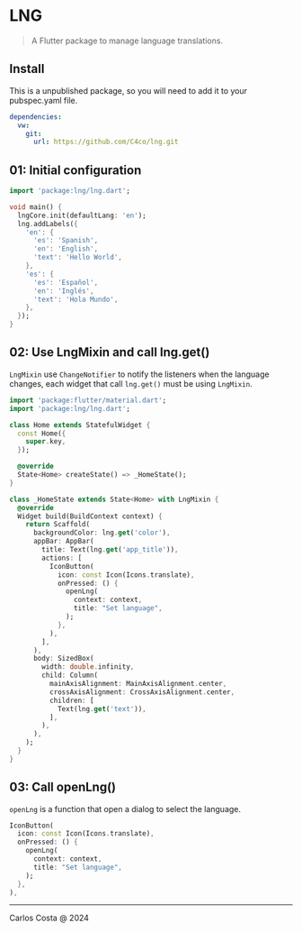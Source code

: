 # LNG

>A Flutter package to manage language translations.

## Install

This is a unpublished package, so you will need to add it to your pubspec.yaml file.

```yaml
dependencies:
  vw:
    git:
      url: https://github.com/C4co/lng.git
```

## 01: Initial configuration

```dart
import 'package:lng/lng.dart';

void main() {
  lngCore.init(defaultLang: 'en');
  lng.addLabels({
    'en': {
      'es': 'Spanish',
      'en': 'English',
      'text': 'Hello World',
    },
    'es': {
      'es': 'Español',
      'en': 'Inglés',
      'text': 'Hola Mundo',
    },
  });
}
```

## 02: Use LngMixin and call lng.get()

`LngMixin` use `ChangeNotifier` to notify the listeners when the language changes,
each widget that call `lng.get()` must be using `LngMixin`.

```dart
import 'package:flutter/material.dart';
import 'package:lng/lng.dart';

class Home extends StatefulWidget {
  const Home({
    super.key,
  });

  @override
  State<Home> createState() => _HomeState();
}

class _HomeState extends State<Home> with LngMixin {
  @override
  Widget build(BuildContext context) {
    return Scaffold(
      backgroundColor: lng.get('color'),
      appBar: AppBar(
        title: Text(lng.get('app_title')),
        actions: [
          IconButton(
            icon: const Icon(Icons.translate),
            onPressed: () {
              openLng(
                context: context,
                title: "Set language",
              );
            },
          ),
        ],
      ),
      body: SizedBox(
        width: double.infinity,
        child: Column(
          mainAxisAlignment: MainAxisAlignment.center,
          crossAxisAlignment: CrossAxisAlignment.center,
          children: [
            Text(lng.get('text')),
          ],
        ),
      ),
    );
  }
}
```

## 03: Call openLng()

`openLng` is a function that open a dialog to select the language.

```dart
IconButton(
  icon: const Icon(Icons.translate),
  onPressed: () {
    openLng(
      context: context,
      title: "Set language",
    );
  },
),
```

---

Carlos Costa @ 2024
